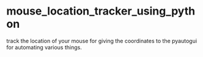 # mouse_location_tracker_using_python
track the location of your mouse for giving the coordinates to the pyautogui for automating various things.
